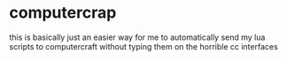 # computercrap
this is basically just an easier way for me to automatically send my lua scripts to computercraft without typing them on the horrible cc interfaces

